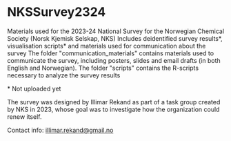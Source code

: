 # NKSSurvey2324
Materials used for the 2023-24 National Survey for the Norwegian Chemical Society (Norsk Kjemisk Selskap, NKS)
Includes deidentified survey results*, visualisation scripts* and materials used for communication about the survey
The folder "communication_materials" contains materials used to communicate the survey, including posters, slides and email drafts (in both English and Norwegian).
The folder "scripts" contains the R-scripts necessary to analyze the survey results

\* Not uploaded yet

The survey was designed by Illimar Rekand as part of a task group created by NKS in 2023, whose goal was to investigate how the organization could renew itself.

Contact info: illimar.rekand@gmail.no
